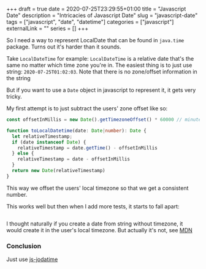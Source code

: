 +++ 
draft = true
date = 2020-07-25T23:29:55+01:00
title = "Javascript Date"
description = "Intricacies of Javascript Date"
slug = "javascript-date" 
tags = ["javascript", "date", "datetime"]
categories = ["javascript"]
externalLink = ""
series = []
+++

So I need a way to represent LocalDate that can be found in `java.time` package. Turns out it's harder than it sounds.

Take `LocalDateTime` for example: `LocalDateTime` is a relative date that's the same no matter which time zone you're in. The easiest thing is to just use string: `2020-07-25T01:02:03`. Note that there is no zone/offset information in the string

But if you want to use a `Date` object in javascript to represent it, it gets very tricky.

My first attempt is to just subtract the users' zone offset like so:

```ts
const offsetInMillis = new Date().getTimezoneOffset() * 60000 // minutes to ms

function toLocalDatetime(date: Date|number): Date {
  let relativeTimestamp;
  if (date instanceof Date) {
	relativeTimestamp = date.getTime() - offsetInMillis
  } else {
    relativeTimestamp = date - offsetInMillis
  }
  return new Date(relativeTimestamp)
}
```

This way we offset the users' local timezone so that we get a consistent number.

This works well but then when I add more tests, it starts to fall apart:

```ts

```

I thought naturally if you create a date from string without timezone, it would create it in the user's local timezone. But actually it's not, see [MDN]()

### Conclusion

Just use [js-jodatime](https://js-joda.github.io/js-joda/)
